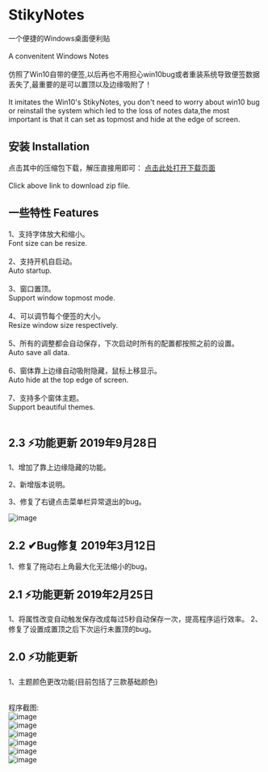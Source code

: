 # StikyNotes
一个便捷的Windows桌面便利贴</br></br>
A convenitent Windows Notes </br></br>
仿照了Win10自带的便签,以后再也不用担心win10bug或者重装系统导致便签数据丢失了,最重要的是可以置顶以及边缘吸附了！</br></br>
It imitates the Win10's StikyNotes, you don't need to worry about win10 bug or reinstall the system which led to the loss of notes data,the most important is that it can set as topmost and hide at the edge of screen.</br>

## 安装 Installation
点击其中的压缩包下载，解压直接用即可：
[点击此处打开下载页面](https://github.com/li-zheng-hao/StikyNotes/releases)</br></br>
Click above link to download zip file.



## 一些特性 Features</br>

1、支持字体放大和缩小。</br>
Font size can be resize.</br></br>
2、支持开机自启动。</br>
Auto startup.</br></br>
3、窗口置顶。</br>
Support window topmost mode.</br></br>
4、可以调节每个便签的大小。</br>
Resize window size respectively.</br></br>
5、所有的调整都会自动保存，下次启动时所有的配置都按照之前的设置。</br>
Auto save all data.</br></br>
6、窗体靠上边缘自动吸附隐藏，鼠标上移显示。</br>
Auto hide at the top edge of screen.</br></br>
7、支持多个窗体主题。</br>
Support beautiful themes.</br></br>

## 2.3 ⚡功能更新 2019年9月28日
1、增加了靠上边缘隐藏的功能。

2、新增版本说明。

3、修复了右键点击菜单栏异常退出的bug。

![image](https://github.com/li-zheng-hao/StikyNotes/raw/master/Doc/feature1.gif)</br>

## 2.2 ✔Bug修复 2019年3月12日
1、修复了拖动右上角最大化无法缩小的bug。

## 2.1 ⚡功能更新 2019年2月25日
1、将属性改变自动触发保存改成每过5秒自动保存一次，提高程序运行效率。
2、修复了设置成置顶之后下次运行未置顶的bug。

## 2.0 ⚡功能更新
1、主题颜色更改功能(目前包括了三款基础颜色)</br></br>


程序截图:</br>
![image](https://github.com/li-zheng-hao/StikyNotes/raw/master/Doc/MainWindow.png)</br>
![image](https://github.com/li-zheng-hao/StikyNotes/raw/master/Doc/MainWindow2.png)</br>
![image](https://github.com/li-zheng-hao/StikyNotes/raw/master/Doc/MainWindow3.png)</br>
![image](https://github.com/li-zheng-hao/StikyNotes/raw/master/Doc/about.png)</br>
![image](https://github.com/li-zheng-hao/StikyNotes/raw/master/Doc/setting.png)</br>
![image](https://github.com/li-zheng-hao/StikyNotes/raw/master/Doc/taskbar.png)</br>
